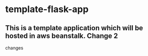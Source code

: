 # template-flask-app

## This is a template application which will be hosted in aws beanstalk. Change 2
changes
